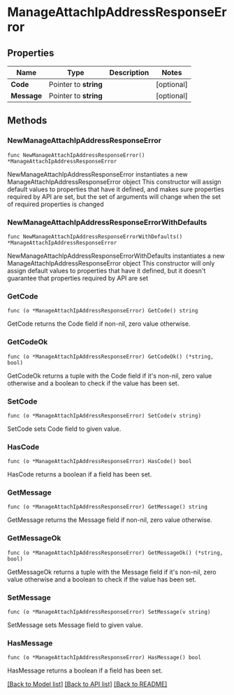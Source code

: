 # ManageAttachIpAddressResponseError

## Properties

Name | Type | Description | Notes
------------ | ------------- | ------------- | -------------
**Code** | Pointer to **string** |  | [optional] 
**Message** | Pointer to **string** |  | [optional] 

## Methods

### NewManageAttachIpAddressResponseError

`func NewManageAttachIpAddressResponseError() *ManageAttachIpAddressResponseError`

NewManageAttachIpAddressResponseError instantiates a new ManageAttachIpAddressResponseError object
This constructor will assign default values to properties that have it defined,
and makes sure properties required by API are set, but the set of arguments
will change when the set of required properties is changed

### NewManageAttachIpAddressResponseErrorWithDefaults

`func NewManageAttachIpAddressResponseErrorWithDefaults() *ManageAttachIpAddressResponseError`

NewManageAttachIpAddressResponseErrorWithDefaults instantiates a new ManageAttachIpAddressResponseError object
This constructor will only assign default values to properties that have it defined,
but it doesn't guarantee that properties required by API are set

### GetCode

`func (o *ManageAttachIpAddressResponseError) GetCode() string`

GetCode returns the Code field if non-nil, zero value otherwise.

### GetCodeOk

`func (o *ManageAttachIpAddressResponseError) GetCodeOk() (*string, bool)`

GetCodeOk returns a tuple with the Code field if it's non-nil, zero value otherwise
and a boolean to check if the value has been set.

### SetCode

`func (o *ManageAttachIpAddressResponseError) SetCode(v string)`

SetCode sets Code field to given value.

### HasCode

`func (o *ManageAttachIpAddressResponseError) HasCode() bool`

HasCode returns a boolean if a field has been set.

### GetMessage

`func (o *ManageAttachIpAddressResponseError) GetMessage() string`

GetMessage returns the Message field if non-nil, zero value otherwise.

### GetMessageOk

`func (o *ManageAttachIpAddressResponseError) GetMessageOk() (*string, bool)`

GetMessageOk returns a tuple with the Message field if it's non-nil, zero value otherwise
and a boolean to check if the value has been set.

### SetMessage

`func (o *ManageAttachIpAddressResponseError) SetMessage(v string)`

SetMessage sets Message field to given value.

### HasMessage

`func (o *ManageAttachIpAddressResponseError) HasMessage() bool`

HasMessage returns a boolean if a field has been set.


[[Back to Model list]](../README.md#documentation-for-models) [[Back to API list]](../README.md#documentation-for-api-endpoints) [[Back to README]](../README.md)


